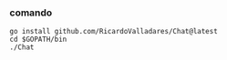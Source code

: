 
### comando
```batsh
go install github.com/RicardoValladares/Chat@latest
cd $GOPATH/bin
./Chat
```
